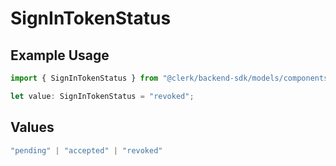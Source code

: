 # SignInTokenStatus

## Example Usage

```typescript
import { SignInTokenStatus } from "@clerk/backend-sdk/models/components";

let value: SignInTokenStatus = "revoked";
```

## Values

```typescript
"pending" | "accepted" | "revoked"
```